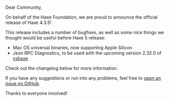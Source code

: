 Dear Community,

On behalf of the Haxe Foundation, we are proud to announce the official release of Haxe 4.3.5!

This release includes a number of bugfixes, as well as some nice things we
thought would be useful before Haxe 5 release:

 * Mac OS universal binaries, now supporting Apple Silicon
 * Json RPC Diagnostics, to be used with the upcoming version 2.32.0 of [vshaxe](https://github.com/vshaxe/vshaxe)

Check out the changelog below for more information.

If you have any suggestions or run into any problems, feel free to [open an issue on GitHub](https://github.com/HaxeFoundation/haxe/issues).

Thanks to everyone involved!
